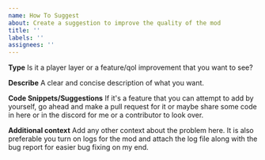```yaml
---
name: How To Suggest
about: Create a suggestion to improve the quality of the mod
title: ''
labels: ''
assignees: ''
---
```


**Type**
Is it a player layer or a feature/qol improvement that you want to see?

**Describe**
A clear and concise description of what you want.

**Code Snippets/Suggestions**
If it's a feature that you can attempt to add by yourself, go ahead and make a pull request for it or maybe share some code in here or in the discord for me or a contributor to look over.

**Additional context**
Add any other context about the problem here.
It is also preferable you turn on logs for the mod and attach the log file along with the bug report for easier bug fixing on my end.